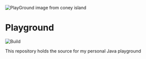 ![PlayGround image from coney island](https://i.imgur.com/6tgPsty.png)

# Playground 

![Build](https://github.com/rflpazini/playground-java/workflows/Build/badge.svg)

This repository holds the source for my personal Java playground

